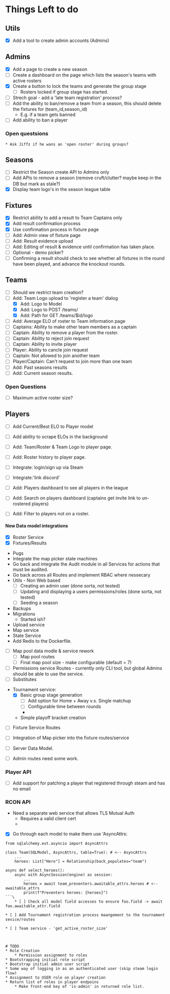 # Things Left to do

## Utils
* [x] Add a tool to create admin accounts (Admins)

## Admins
* [x] Add a page to create a new season
* [ ] Create a dashboard on the page which lists the season's teams with active rosters
* [x] Create a button to lock the teams and generate the group stage
    * [ ] Rosters locked if group stage has started.
* [ ] Strech goal - add a 'late team registration' process?
* [ ] Add the ability to ban/remove a team from a season, this should delete the fixtures for (team_id,season_id)
    * E.g. if a team gets banned
* [ ] Add ability to ban a player

### Open questsions
    * Ask Jiffz if he wans an 'open roster' during groups?

## Seasons
* [ ] Restrict the Season create API to Admins only
* [ ] Add APIs to remove a season (remove cruft/clutter? maybe keep in the DB but mark as stale?)
* [x] Display team logo's in the season league table

## Fixtures
* [x] Restrict ability to add a result to Team Captains only
* [x] Add result confirmation process
* [x] Use confirmation process in fixture page
* [ ] Add: Admin view of fixture page
* [ ] Add: Result evidence upload
* [ ] Add: Editing of result & evidence until confirmation has taken place.
* [ ] Optional - demo picker?
* [ ] Confirming a result should check to see whether all fixtures in the round have been played, and advance the knockout rounds.

## Teams
* [ ] Should we restrict team creation?
* [ ] Add: Team Logo upload to 'register a team' dialog
    * [x] Add: Logo to Model
    * [x] Add: Logo to POST /teams/
    * [x] Add: Path for GET /teams/$id/logo
* [ ] Add: Average ELO of roster to Team information page
* [ ] Captains: Ability to make other team members as a captain
* [ ] Captain: Ability to remove a player from the roster.
* [ ] Captain: Ability to reject join request
* [ ] Captain: Ability to invite player
* [ ] Player: Ability to cancle join request
* [ ] Captain: Not allowed to join another team
* [ ] Player/Captain: Can't request to join more than one team
* [ ] Add: Past seasons results
* [ ] Add: Current season results.

### Open Questions
* [ ] Maximum active roster size?

## Players
* [ ] Add Current/Best ELO to Player model
* [ ] Add ability to scrape ELOs in the background
* [ ] Add: Team/Roster & Team Logo to player page.
* [ ] Add: Roster history to player page.
* [ ] Integrate: login/sign up via Steam
* [ ] Integrate:'link discord'
* [ ] Add: Players dashboard to see all players in the league
* [ ] Add: Search on players dashboard (captains get invite link to un-rostered players)
* [ ] Add: Filter to players not on a roster.




#### New Data model integrations

* [x] Roster Service
* [x] Fixtures/Results
* Pugs
* Integrate the map picker state machines
* Go back and integrate the Audit module in all Services for actions that must be audited.
* Go back across all Routes and implement RBAC where nessecary
* Utils - Non Web based
    * [ ] Creating an admin user (done sorta, not tested)
    * [ ] Updating and displaying a users permissions/roles (done sorta, not tested)
    * [ ] Seeding a season
* Backups
* Migrations
    * Started ish?
* Upload service
* Map service
* State Service
* Add Redis to the Dockerfile.


* [ ] Map pool data modle & service rework
    * [ ] Map pool routes
    * [ ] Final map pool size - make configurable (default = 7)
* [ ] Permissions service Routes - currently only CLI tool, but global Admins should be able to use the service.
* [ ] Substitutes

* Tournament service:
    * [x]  Basic group stage generation
        * [ ] Add option for Home + Away v.s. Single matchup 
        * [ ] Configurable time between rounds 
        * 
    * Simple playoff bracket creation
* [ ] Fixture Service Routes
* [ ] Integration of Map picker into the fixture routes/service
* [ ] Server Data Model. 

* [ ] Admin routes need some work.
### Player API
* [ ]  Add support for patching a player that registered through steam and has no email

### RCON API
* Need a separate web service that allows TLS Mutual Auth
    * Requires a valid client cert
    * 


* [x] Go through each model to make them use 'AsyncAttrs:
```
from sqlalchemy.ext.asyncio import AsyncAttrs

class Team(SQLModel, AsyncAttrs, table=True): # <-- AsyncAttrs
    ...
    heroes: List["Hero"] = Relationship(back_populates="team")

async def select_heroes():
    async with AsyncSession(engine) as session:
        ...
        heroes = await team_preventers.awaitable_attrs.heroes # <-- awaitable_attrs
        print(f"Preventers heroes: {heroes}")
```\
    * [ ] Check all model field accesses to ensure foo.field -> await foo.awaitable_attr.field

* [ ] Add Tournament registration process maangement to the tournament sevice/routes

* [ ] Team service - 'get_active_roster_size'



# TODO
* Role Creation
    * Permission assignment to roles
* Bootstrapping initial role script
* Bootstrap initial admin user script
* Some way of logging in as an authenticated user (skip steam login flow)
* Assignment to USER role on player creation
* Return list of roles in player endpoins
    * Make front-end key of 'is-admin' in returned role list.

